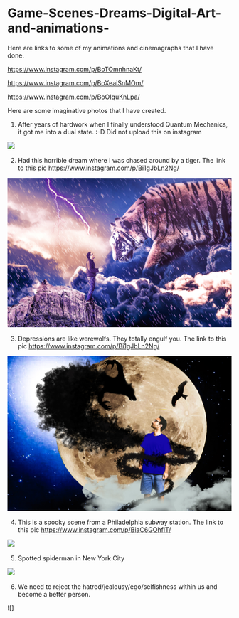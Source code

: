 # Game-Scenes-Dreams-Digital-Art-and-animations-

Here are links to some of my animations and cinemagraphs that I have done. 

https://www.instagram.com/p/BoTOmnhnaKt/

https://www.instagram.com/p/BoXeaiSnMOm/

https://www.instagram.com/p/BoOIquKnLpa/

Here are some imaginative photos that I have created. 

1. After years of hardwork when I finally understood Quantum Mechanics, it got me into a dual state. :-D Did not upload this on instagram

![](quantum%20mechanics.jpg)

2. Had this horrible dream where I was chased around by a tiger. The link to this pic https://www.instagram.com/p/Bi1gJbLn2Ng/

![](TIGER.jpg)

3. Depressions are like werewolfs. They totally engulf you. The link to this pic https://www.instagram.com/p/Bi1gJbLn2Ng/

![](werewolf2.jpg)

4. This is a spooky scene from a Philadelphia subway station. The link to this pic https://www.instagram.com/p/BiaC6GQhflT/

![](woman%20subway.jpg)

5. Spotted spiderman in New York City

![](spiderman.jpg)

6. We need to reject the hatred/jealousy/ego/selfishness within us and become a better person.

![]







